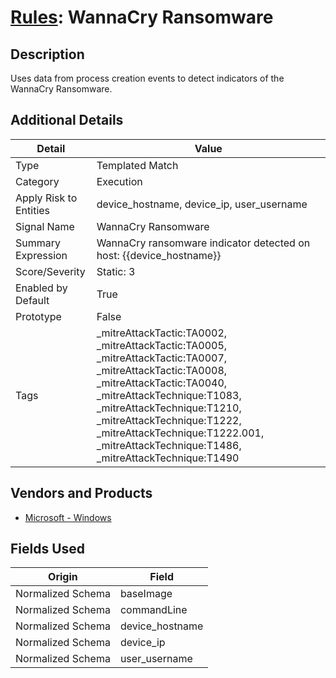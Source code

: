 # [Rules](README.md): WannaCry Ransomware

## Description
Uses data from process creation events to detect indicators of the WannaCry Ransomware.

## Additional Details
|Detail|Value|
|----|----|
|Type|Templated Match|
|Category|Execution|
|Apply Risk to Entities|device_hostname, device_ip, user_username|
|Signal Name|WannaCry Ransomware|
|Summary Expression|WannaCry ransomware indicator detected on host: {{device_hostname}}|
|Score/Severity|Static: 3|
|Enabled by Default|True|
|Prototype|False|
|Tags|_mitreAttackTactic:TA0002, _mitreAttackTactic:TA0005, _mitreAttackTactic:TA0007, _mitreAttackTactic:TA0008, _mitreAttackTactic:TA0040, _mitreAttackTechnique:T1083, _mitreAttackTechnique:T1210, _mitreAttackTechnique:T1222, _mitreAttackTechnique:T1222.001, _mitreAttackTechnique:T1486, _mitreAttackTechnique:T1490|
## Vendors and Products
- [Microsoft - Windows](../products/1ff7546c-cb36-4a24-87f7-89d2cecc5761.md)


## Fields Used

|Origin|Field|
|----|----|
|Normalized Schema|baseImage|
|Normalized Schema|commandLine|
|Normalized Schema|device_hostname|
|Normalized Schema|device_ip|
|Normalized Schema|user_username|


